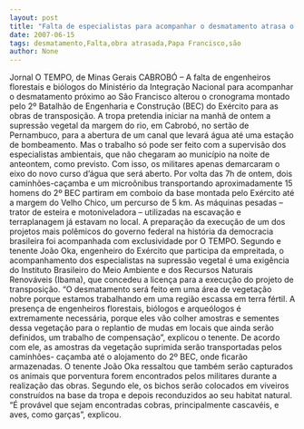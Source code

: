 ```yaml
---
layout: post
title: "Falta de especialistas para acompanhar o desmatamento atrasa o início dos trabalhos de desvio do São Francisco"
date: 2007-06-15
tags: desmatamento,Falta,obra atrasada,Papa Francisco,são
author: None
---
```

Jornal O TEMPO, de Minas Gerais
CABROB&Oacute; &ndash; A falta de engenheiros florestais e bi&oacute;logos do Minist&eacute;rio da Integra&ccedil;&atilde;o Nacional para acompanhar o desmatamento pr&oacute;ximo ao S&atilde;o Francisco alterou o cronograma montado pelo 2&ordm; Batalh&atilde;o de Engenharia e Constru&ccedil;&atilde;o (BEC) do Ex&eacute;rcito para as obras de transposi&ccedil;&atilde;o. A tropa pretendia iniciar na manh&atilde; de ontem a supress&atilde;o vegetal da margem do rio, em Cabrob&oacute;, no sert&atilde;o de Pernambuco, para a abertura de um canal que levar&aacute; &aacute;gua at&eacute; uma esta&ccedil;&atilde;o de bombeamento.
Mas o trabalho s&oacute; pode ser feito com a supervis&atilde;o dos especialistas ambientais, que n&atilde;o chegaram ao munic&iacute;pio na noite de anteontem, como previsto. Com isso, os militares apenas demarcaram o eixo do novo curso d&rsquo;&aacute;gua que ser&aacute; aberto. Por volta das 7h de ontem, dois caminh&otilde;es-ca&ccedil;amba e um micro&ocirc;nibus transportando aproximadamente 15 homens do 2&ordm; BEC partiram em comboio da base montada pelo Ex&eacute;rcito at&eacute; a margem do Velho Chico, um percurso de 5 km. 
As m&aacute;quinas pesadas &ndash; trator de esteira e motoniveladora &ndash; utilizadas na escava&ccedil;&atilde;o e terraplanagem j&aacute; estavam no local. A prepara&ccedil;&atilde;o da execu&ccedil;&atilde;o de um dos projetos mais pol&ecirc;micos do governo federal na hist&oacute;ria da democracia brasileira foi acompanhada com exclusividade por O TEMPO.
Segundo e tenente Jo&atilde;o Oka, engenheiro do Ex&eacute;rcito que participa da empreitada, o acompanhamento dos especialistas na supress&atilde;o vegetal &eacute; uma exig&ecirc;ncia do Instituto Brasileiro do Meio Ambiente e dos Recursos Naturais Renov&aacute;veis (Ibama), que concedeu a licen&ccedil;a para a execu&ccedil;&atilde;o do projeto de transposi&ccedil;&atilde;o.
&ldquo;O desmatamento ser&aacute; feito em uma &aacute;rea de vegeta&ccedil;&atilde;o nobre porque estamos trabalhando em uma regi&atilde;o escassa em terra f&eacute;rtil. A presen&ccedil;a de engenheiros florestais, bi&oacute;logos e arque&oacute;logos &eacute; extremamente necess&aacute;ria, porque eles v&atilde;o colher amostras e sementes dessa vegeta&ccedil;&atilde;o para o replantio de mudas em locais que ainda ser&atilde;o definidos, um trabalho de compensa&ccedil;&atilde;o&rdquo;, explicou o tenente. De acordo com ele, as amostras da vegeta&ccedil;&atilde;o suprimida ser&atilde;o transportadas pelos caminh&otilde;es- ca&ccedil;amba at&eacute; o alojamento do 2&ordm; BEC, onde ficar&atilde;o armazenadas.
O tenente Jo&atilde;o Oka ressaltou que tamb&eacute;m ser&atilde;o capturados os animais que porventura forem encontrados pelos militares durante a realiza&ccedil;&atilde;o das obras. Segundo ele, os bichos ser&atilde;o colocados em viveiros constru&iacute;dos na base da tropa e depois reconduzidos ao seu habitat natural. &ldquo;&Eacute; prov&aacute;vel que sejam encontradas cobras, principalmente cascav&eacute;is, e aves, como gar&ccedil;as&rdquo;, explicou. 